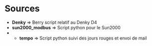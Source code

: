 # Sources

- __Denky__ => Berry script relatif au Denky D4
- __sun2000_modbus__ => Script python pour le Sun2000
- - __tempo__ => Script python suivi des jours rouges et envoi de mail
